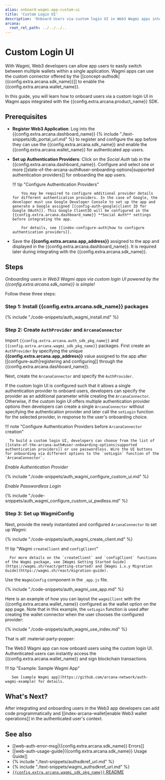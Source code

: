 ```yaml
---
alias: onboard-wagmi-app-custom-ui
title: 'Custom Login UI'
description: 'Onboard Users via custom login UI in Web3 Wagmi apps integrated with the Arcana Auth SDK using the instructions listed here.'
arcana:
  root_rel_path: ../../../..
---
```


# Custom Login UI

With Wagmi, Web3 developers can allow app users to easily switch between multiple wallets within a single application. Wagmi apps can use the custom connector offered by the [[concept-authsdk| {{config.extra.arcana.sdk_name}}]] to enable the {{config.extra.arcana.wallet_name}}.

In this guide, you will learn how to onboard users via a custom login UI in Wagmi apps integrated with the {{config.extra.arcana.product_name}} SDK.

## Prerequisites

* **Register Web3 Application**: Log into the {{config.extra.arcana.dashboard_name}} {% include "./text-snippets/db_portal_url.md" %} to register and configure the app before they can use the {{config.extra.arcana.sdk_name}} and enable the {{config.extra.arcana.wallet_name}} for authenticated app users.

* **Set up Authentication Providers**: Click on the *Social Auth* tab in the {{config.extra.arcana.dashboard_name}}. Configure and select one or more [[state-of-the-arcana-auth#user-onboarding-options|supported authentication providers]] for onboarding the app users.

    !!! tip "Configure Authentication Providers"

          You may be required to configure additional provider details for different authentication providers. In the case of Google, the developer must use Google Developer Console to set up the app and generate a Google assigned [[config-auth-google|client ID for Google OAuth]]. This Google ClientID will be configured in the {{config.extra.arcana.dashboard_name}} **Social Auth** settings before integrating the app.

          For details, see [[index-configure-auth|how to configure authentication providers]].

* Save the **{{config.extra.arcana.app_address}}** assigned to the app and displayed in the {{config.extra.arcana.dashboard_name}}. It is required later during integrating with the {{config.extra.arcana.sdk_name}}.

## Steps

*Onboarding users in Web3 Wagmi apps via custom login UI powered by the {{config.extra.arcana.sdk_name}} is simple!*

Follow these three steps:

### Step 1: Install {{config.extra.arcana.sdk_name}} packages

{% include "./code-snippets/auth_wagmi_install.md" %}

### Step 2: Create `AuthProvider` and `ArcanaConnector`

Import `{{config.extra.arcana.auth_sdk_pkg_name}}` and `{{config.extra.arcana.wagmi_sdk_pkg_name}}` packages. First create an `AuthProvider` by specifying the unique **{{config.extra.arcana.app_address}}** value assigned to the app after [[configure-auth|registering and configuring]] through the {{config.extra.arcana.dashboard_name}}. 

Next, create the `ArcanaConnector` and specify the `AuthProvider`.

If the custom login UI is configured such that it allows a single authentication provider to onboard users, developers can specify the provider as an additional parameter while creating the `ArcanaConnector`. Otherwise, if the custom login UI offers multiple authentication provider options then developers can create a single `ArcanaConnector` without specifying the authentication provider and later call the `setLogin` function for the selected provider, in response to the user's onboarding choice.

!!! note "Configure Authentication Providers before `ArcanaConnector` creation"

      To build a custom login UI, developers can choose from the list of [[state-of-the-arcana-auth#user-onboarding-options|supported authentication providers]] or use passwordless. Wire the UI buttons for onboarding via different options to the `setLogin` function of the `ArcanaConnector`.

_Enable Authentication Provider_

{% include "./code-snippets/auth_wagmi_configure_custom_ui.md" %}

_Enable Passwordless Login_

{% include "./code-snippets/auth_wagmi_configure_custom_ui_pwdless.md" %}

### Step 3: Set up WagmiConfig

Next, provide the newly instantiated and configured `ArcanaConnector` to set up Wagmi: 

{% include "./code-snippets/auth_wagmi_create_client.md" %}

!!! tip "Wagmi `createClient` and `configClient`"

      For more details on the `createClient` and `configClient` functions of the Wagmi package, see [Wagmi Getting Started Guide](https://wagmi.sh/react/getting-started) and [Wagmi 1.x.y Migration Guide](https://wagmi.sh/react/migration-guide).

Use the `WagmiConfig` component in the `_app.js` file.

{% include "./code-snippets/auth_wagmi_use_app.md" %}

Here is an example of how you can layout the `wagmiClient` with the {{config.extra.arcana.wallet_name}} configured as the wallet option on the app page. Note that in this example, the `setLogin` function is used after creating the wallet connector when the user chooses the configured provider:

{% include "./code-snippets/auth_wagmi_use_index.md" %}

That is all! :material-party-popper:

The Web3 Wagmi app can now onboard users using the custom login UI. Authenticated users can instantly access the {{config.extra.arcana.wallet_name}} and sign blockchain transactions.

!!! tip "Example: Sample Wagmi App"

       See [sample Wagmi app](https://github.com/arcana-network/auth-wagmi-example) for details.

## What's Next?

After integrating and onboarding users in the Web3 app developers can add code programmatically and [[index-arcana-wallet|enable Web3 wallet operations]] in the authenticated user's context.

## See also

* [[web-auth-error-msg|{{config.extra.arcana.sdk_name}} Errors]]
* [[web-auth-usage-guide|{{config.extra.arcana.sdk_name}} Usage Guide]]
* {% include "./text-snippets/authsdkref_url.md" %}
* {% include "./text-snippets/wagmi_authsdkref_url.md" %}
* [`{{config.extra.arcana.wagmi_sdk_pkg_name}}` README](https://github.com/arcana-network/auth-react/blob/main/README.md)

